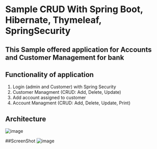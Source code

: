 # Sample CRUD With Spring Boot, Hibernate, Thymeleaf, SpringSecurity

## This Sample offered application for Accounts and Customer Management for bank

## Functionality of application
1) Login (admin and Customer) with Spring Security
2) Customer Managment (CRUD: Add, Delete, Update)
3) Add account assigned to customer
4) Account Managment (CRUD: Add, Delete, Update, Print)

## Architecture
![image](https://user-images.githubusercontent.com/78737274/107240281-0893b280-6a2a-11eb-9e2e-d49e0204c435.png)

##ScreenShot
![image](https://user-images.githubusercontent.com/78737274/107240539-50b2d500-6a2a-11eb-8a15-6a268bfd4f3c.png)

